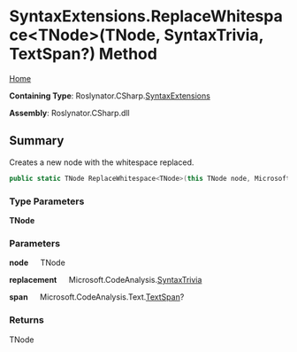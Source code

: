 # SyntaxExtensions\.ReplaceWhitespace\<TNode>\(TNode, SyntaxTrivia, TextSpan?\) Method

[Home](../../../../README.md)

**Containing Type**: Roslynator\.CSharp\.[SyntaxExtensions](../README.md)

**Assembly**: Roslynator\.CSharp\.dll

## Summary

Creates a new node with the whitespace replaced\.

```csharp
public static TNode ReplaceWhitespace<TNode>(this TNode node, Microsoft.CodeAnalysis.SyntaxTrivia replacement, Microsoft.CodeAnalysis.Text.TextSpan? span = null) where TNode : Microsoft.CodeAnalysis.SyntaxNode
```

### Type Parameters

**TNode**

### Parameters

**node** &emsp; TNode

**replacement** &emsp; Microsoft\.CodeAnalysis\.[SyntaxTrivia](https://docs.microsoft.com/en-us/dotnet/api/microsoft.codeanalysis.syntaxtrivia)

**span** &emsp; Microsoft\.CodeAnalysis\.Text\.[TextSpan](https://docs.microsoft.com/en-us/dotnet/api/microsoft.codeanalysis.text.textspan)?

### Returns

TNode

